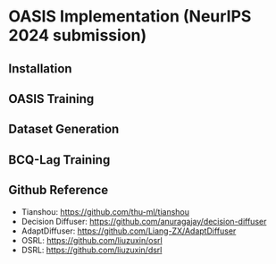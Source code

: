 # OASIS Implementation (NeurIPS 2024 submission)

## Installation

## OASIS Training

## Dataset Generation

## BCQ-Lag Training

## Github Reference
- Tianshou: https://github.com/thu-ml/tianshou
- Decision Diffuser: https://github.com/anuragajay/decision-diffuser
- AdaptDiffuser: https://github.com/Liang-ZX/AdaptDiffuser
- OSRL: https://github.com/liuzuxin/osrl
- DSRL: https://github.com/liuzuxin/dsrl